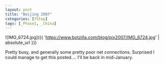 ```yaml
---
layout: post
title: "Beijing 2007"
categories: [fStop]
tags: [_Phase1, _China]
---
```



![IMG_6724.jpg]({{ 'https://www.botzilla.com/blog/pix2007/IMG_6724.jpg' | absolute_url }})


Pretty busy, and generally some pretty poor net connections. Surprised I could manage to get this posted.... I'll be back in mid-January.
